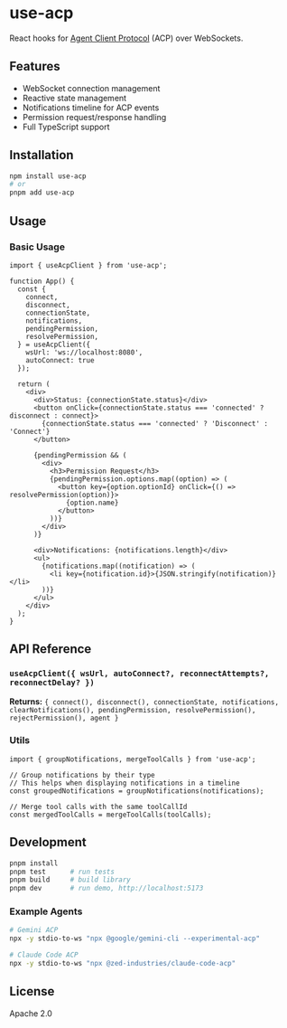 # use-acp

React hooks for [Agent Client Protocol](https://agentclientprotocol.com/) (ACP) over WebSockets.

## Features

- WebSocket connection management
- Reactive state management
- Notifications timeline for ACP events
- Permission request/response handling
- Full TypeScript support

## Installation

```bash
npm install use-acp
# or
pnpm add use-acp
```

## Usage

### Basic Usage

```tsx
import { useAcpClient } from 'use-acp';

function App() {
  const {
    connect,
    disconnect,
    connectionState,
    notifications,
    pendingPermission,
    resolvePermission,
  } = useAcpClient({
    wsUrl: 'ws://localhost:8080',
    autoConnect: true
  });

  return (
    <div>
      <div>Status: {connectionState.status}</div>
      <button onClick={connectionState.status === 'connected' ? disconnect : connect}>
        {connectionState.status === 'connected' ? 'Disconnect' : 'Connect'}
      </button>

      {pendingPermission && (
        <div>
          <h3>Permission Request</h3>
          {pendingPermission.options.map((option) => (
            <button key={option.optionId} onClick={() => resolvePermission(option)}>
              {option.name}
            </button>
          ))}
        </div>
      )}

      <div>Notifications: {notifications.length}</div>
      <ul>
        {notifications.map((notification) => (
          <li key={notification.id}>{JSON.stringify(notification)}</li>
        ))}
      </ul>
    </div>
  );
}
```

## API Reference

### `useAcpClient({ wsUrl, autoConnect?, reconnectAttempts?, reconnectDelay? })`

**Returns:** `{ connect(), disconnect(), connectionState, notifications, clearNotifications(), pendingPermission, resolvePermission(), rejectPermission(), agent }`

### Utils

```tsx
import { groupNotifications, mergeToolCalls } from 'use-acp';

// Group notifications by their type
// This helps when displaying notifications in a timeline
const groupedNotifications = groupNotifications(notifications);

// Merge tool calls with the same toolCallId
const mergedToolCalls = mergeToolCalls(toolCalls);
```

## Development

```bash
pnpm install
pnpm test      # run tests
pnpm build     # build library
pnpm dev       # run demo, http://localhost:5173
```

### Example Agents

```bash
# Gemini ACP
npx -y stdio-to-ws "npx @google/gemini-cli --experimental-acp"

# Claude Code ACP
npx -y stdio-to-ws "npx @zed-industries/claude-code-acp"
```

## License

Apache 2.0
